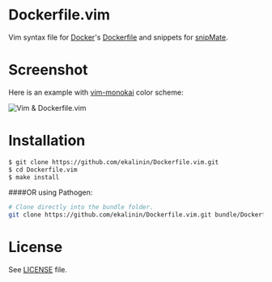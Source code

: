 Dockerfile.vim
==============

Vim syntax file for [Docker](http://docker.io/)'s [Dockerfile](http://docs.docker.io/en/latest/use/builder/)
and snippets for [snipMate](http://www.vim.org/scripts/script.php?script_id=2540).

Screenshot
==========

Here is an example with [vim-monokai](https://github.com/sickill/vim-monokai) color scheme:


![Vim & Dockerfile.vim ](https://raw.github.com/ekalinin/Dockerfile.vim/master/vim-dockerfile-example.png)



Installation
============

````bash
$ git clone https://github.com/ekalinin/Dockerfile.vim.git
$ cd Dockerfile.vim
$ make install
````

####OR using Pathogen:
```bash
# Clone directly into the bundle folder.
git clone https://github.com/ekalinin/Dockerfile.vim.git bundle/Dockerfile
```

License
=======

See [LICENSE](https://github.com/ekalinin/Dockerfile.vim/blob/master/LICENSE) file.
